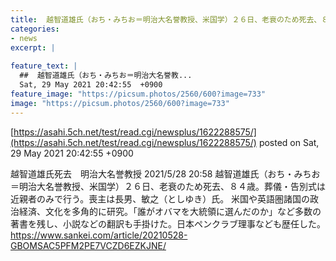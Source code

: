 ```yaml
---
title:  越智道雄氏（おち・みちお＝明治大名誉教授、米国学）２６日、老衰のため死去、８４歳。  
categories:
- news
excerpt: |
  
feature_text: |
  ##  越智道雄氏（おち・みちお＝明治大名誉教...
  Sat, 29 May 2021 20:42:55  +0900
feature_image: "https://picsum.photos/2560/600?image=733"
image: "https://picsum.photos/2560/600?image=733"
---
```


[https://asahi.5ch.net/test/read.cgi/newsplus/1622288575/](https://asahi.5ch.net/test/read.cgi/newsplus/1622288575/)
posted on Sat, 29 May 2021 20:42:55  +0900

<!--more-->

越智道雄氏死去　明治大名誉教授 2021/5/28 20:58 越智道雄氏（おち・みちお＝明治大名誉教授、米国学）２６日、老衰のため死去、８４歳。葬儀・告別式は近親者のみで行う。喪主は長男、敏之（としゆき）氏。 米国や英語圏諸国の政治経済、文化を多角的に研究。「誰がオバマを大統領に選んだのか」など多数の著書を残し、小説などの翻訳も手掛けた。日本ペンクラブ理事なども歴任した。 https://www.sankei.com/article/20210528-GBOMSAC5PFM2PE7VCZD6EZKJNE/
